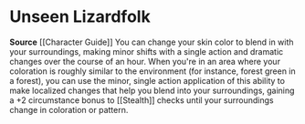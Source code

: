 ﻿---
id: '52'
name: Unseen Lizardfolk
rarity: Common
source: '[[DATABASE/source/Character Guide|Character Guide]]'
trait: null
type: Heritage

---
# Unseen Lizardfolk

**Source** [[Character Guide]] 
You can change your skin color to blend in with your surroundings, making minor shifts with a single action and dramatic changes over the course of an hour. When you're in an area where your coloration is roughly similar to the environment (for instance, forest green in a forest), you can use the minor, single action application of this ability to make localized changes that help you blend into your surroundings, gaining a +2 circumstance bonus to [[Stealth]] checks until your surroundings change in coloration or pattern.